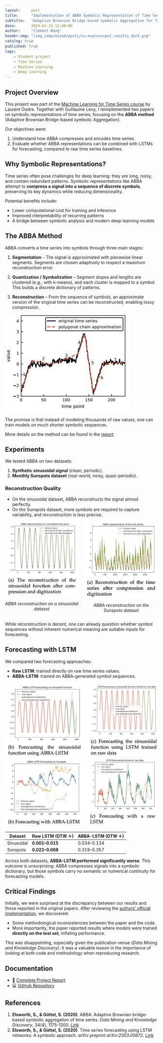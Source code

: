 ```yaml
---
layout:     post
title:      "Implementation of ABBA Symbolic Representation of Time Series"
subtitle:   "Adaptive Brownian Bridge-based Symbolic Aggregation for Time Series Forecasting"
date:       2024-01-15 12:00:00
author:     "Clement Wang"
header-img: "/img_compressed/posts/cs-mva/sunspot_results_dark.png"
catalog: true
published: true
tags:
    - Student project
    - Time Series
    - Machine Learning
    - Deep Learning
---
```


## Project Overview

This project was part of the [Machine Learning for Time Series course](http://www.laurentoudre.fr/ast.html) by Laurent Oudre. Together with Guillaume Levy, I reimplemented two papers on symbolic representations of time series, focusing on the **ABBA method** (Adaptive Brownian Bridge-based symbolic Aggregation).

Our objectives were:  
1. Understand how ABBA compresses and encodes time series.  
2. Evaluate whether ABBA representations can be combined with LSTMs for forecasting, compared to raw time series baselines.  


## Why Symbolic Representations?

Time series often pose challenges for deep learning: they are long, noisy, and contain redundant patterns. Symbolic representations like ABBA attempt to **compress a signal into a sequence of discrete symbols**, preserving its key dynamics while reducing dimensionality.  

Potential benefits include:  
- Lower computational cost for training and inference  
- Improved interpretability of recurring patterns  
- A bridge between symbolic analysis and modern deep learning models  


## The ABBA Method

ABBA converts a time series into symbols through three main stages:

1. **Segmentation** – The signal is approximated with piecewise linear segments. Segments are chosen adaptively to respect a maximum reconstruction error.  

2. **Quantization / Symbolization** – Segment slopes and lengths are clustered (e.g., with k-means), and each cluster is mapped to a symbol. This builds a discrete dictionary of patterns.  

3. **Reconstruction** – From the sequence of symbols, an approximate version of the original time series can be reconstructed, enabling lossy compression.  

![ABBA decomposition](/img_compressed/posts/cs-mva/abba_decomposition.png)

The promise is that instead of modeling thousands of raw values, one can train models on much shorter symbolic sequences.

More details on the method can be found in the [report](https://raw.githubusercontent.com/clementw168/abba-lstm/main/report.pdf).

## Experiments

We tested ABBA on two datasets:  

1. **Synthetic sinusoidal signal** (clean, periodic).  
2. **Monthly Sunspots dataset** (real-world, noisy, quasi-periodic).  

### Reconstruction Quality

- On the sinusoidal dataset, ABBA reconstructs the signal almost perfectly.  
- On the Sunspots dataset, more symbols are required to capture variability, and reconstruction is less precise.  

<div style="display: flex; justify-content: center; gap: 20px;">
  <div style="flex: 1; text-align: center;">
    <img src="/img_compressed/posts/cs-mva/abba_example_sinus.png" alt="ABBA reconstruction - sinusoidal" style="max-width:100%; border-radius:10px;">
    <p><em>ABBA reconstruction on a sinusoidal dataset</em></p>
  </div>
  <div style="flex: 1; text-align: center;">
    <img src="/img_compressed/posts/cs-mva/abba_example_sunspot.png" alt="ABBA reconstruction - sunspots" style="max-width:100%; border-radius:10px;">
    <p><em>ABBA reconstruction on the Sunspots dataset</em></p>
  </div>
</div>

While reconstruction is decent, one can already question whether symbol sequences without inherent numerical meaning are suitable inputs for forecasting.  


## Forecasting with LSTM

We compared two forecasting approaches:  

- **Raw LSTM**: trained directly on raw time series values.  
- **ABBA-LSTM**: trained on ABBA-generated symbol sequences.  

![Results on sinusoidal](/img_compressed/posts/cs-mva/sinus_results.png)
![Results on sunspots](/img_compressed/posts/cs-mva/sunspot_results.png)

| Dataset         | Raw LSTM (DTW ↓) | ABBA-LSTM (DTW ↓) |
|-----------------|------------------|-------------------|
| Sinusoidal      | **0.001–0.015**  | 0.034–0.134       |
| Sunspots        | **0.022–0.068**  | 0.319–0.357       |

Across both datasets, **ABBA-LSTM performed significantly worse**. This outcome is unsurprising: ABBA compresses signals into a symbolic dictionary, but those symbols carry no semantic or numerical continuity for forecasting models.  


## Critical Findings

Initially, we were surprised at the discrepancy between our results and those reported in the original papers. After reviewing the [authors’ official implementation](https://github.com/nla-group/ABBA), we discovered:  

- Some methodological inconsistencies between the paper and the code.  
- More importantly, the paper reported results where models were trained **directly on the test set**, inflating performance.  

This was disappointing, especially given the publication venue (*Data Mining and Knowledge Discovery*). It was a valuable lesson in the importance of looking at both code and methodology when reproducing research.


## Documentation

- 📄 [Complete Project Report](https://raw.githubusercontent.com/clementw168/abba-lstm/main/report.pdf)  
- 💻 [GitHub Repository](https://github.com/clementw168/abba-lstm)  


## References

1. **Elsworth, S., & Güttel, S. (2020)**. ABBA: Adaptive Brownian bridge-based symbolic aggregation of time series. *Data Mining and Knowledge Discovery*, 34(4), 1175-1200. [Link](https://arxiv.org/abs/2003.12469)  
2. **Elsworth, S., & Güttel, S. (2020)**. Time series forecasting using LSTM networks: A symbolic approach. *arXiv preprint arXiv:2003.05672*. [Link](https://arxiv.org/abs/2003.05672)  
